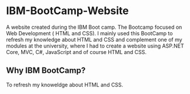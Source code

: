 # IBM-BootCamp-Website
A website created during the IBM Boot camp. The Bootcamp focused on Web Development ( HTML and CSS). 
I mainly used this BootCamp to refresh my knowledge about HTML and CSS and complement one of my modules at the university, where I had to create a website using ASP.NET Core, MVC, C#, JavaScript and of course HTML and CSS.

## Why IBM BootCamp? 

To refresh my knoweldge about HTML and CSS. 

